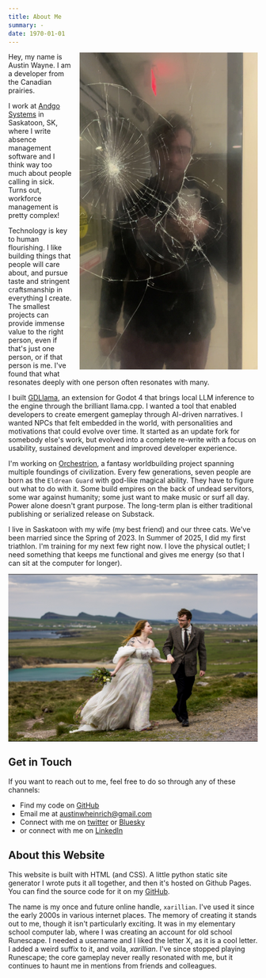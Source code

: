 ```yaml
---
title: About Me
summary: -
date: 1970-01-01
---
```

<style>
.about-photo {
  float: right;
  max-width: 360px;
  margin-left: 1rem;
  margin-bottom: 1rem;
}
.about-photo-2 {
    float: none;
    display: block;
    margin: 0 auto 1rem;
    max-width: 100%;
}
@media (max-width: 768px) {
  .about-photo {
    float: none;
    display: block;
    margin: 0 auto 1rem;
    max-width: 75%;
  }
}

</style>

<div>
  <img
    src='/images/about-me/austin3.webp'
    alt="a selfie of me in the reflection a broken mcdonald's kiosk"
    class="about-photo"
  />
</div>

Hey, my name is Austin Wayne. I am a developer from the Canadian prairies.

I work at <a href="https://andgosystems.com/">Andgo Systems</a> in Saskatoon, SK, where I write absence management software and I think way too much about people calling in sick. Turns out, workforce management is pretty complex!

Technology is key to human flourishing. I like building things that people will care about, and pursue taste and stringent craftsmanship in everything I create. The smallest projects can provide immense value to the right person, even if that's just one person, or if that person is me. I've found that what resonates deeply with one person often resonates with many.

I built <a href="https://github.com/xarillian/GDLlama">GDLlama</a>, an extension for Godot 4 that brings local LLM inference to the engine through the brilliant llama.cpp. I wanted a tool that enabled developers to create emergent gameplay through AI-driven narratives. I wanted NPCs that felt embedded in the world, with personalities and motivations that could evolve over time. It started as an update fork for somebody else's work, but evolved into a complete re-write with a focus on usability, sustained development and improved developer experience.

I'm working on <a href="/tags/orchestrion">Orchestrion</a>, a fantasy worldbuilding project spanning multiple foundings of civilization. Every few generations, seven people are born as the <code>Eldrean Guard</code> with god-like magical ability. They have to figure out what to do with it. Some build empires on the back of undead servitors, some war against humanity; some just want to make music or surf all day.
Power alone doesn't grant purpose. The long-term plan is either traditional publishing or serialized release on Substack.

I live in Saskatoon with my wife (my best friend) and our three cats. We've been married since the Spring of 2023. In Summer of 2025, I did my first triathlon. I'm training for my next few right now. I love the physical outlet; I need something that keeps me functional and gives me energy (so that I can sit at the computer for longer).

<div>
  <img
    src='/images/about-me/austin-erika.webp'
    alt="a photo of me and my beautiful wife Erika on our wedding day"
    class="about-photo-2"
  />
</div>

## Get in Touch
If you want to reach out to me, feel free to do so through any of these channels:
- Find my code on <a href="https://github.com/xarillian/">GitHub</a>
- Email me at <a href="mailto:austinwheinrich@gmail.com">austinwheinrich@gmail.com</a>
- Connect with me on <a href="https://x.com/xari1lian/">twitter</a> or <a href="https://bsky.app/profile/xarillian.bsky.social">Bluesky</a>
- or connect with me on <a href="https://www.linkedin.com/in/austin-heinrich/">LinkedIn</a>

## About this Website
This website is built with HTML (and CSS). A little python static site generator I wrote puts it all together, and then it's hosted on Github Pages. You can find the source code for it on my <a href="https://github.com/xarillian/xarillian.com/">GitHub</a>.

The name is my once and future online handle, <code>xarillian</code>. I've used it since the early 2000s in various internet places. The memory of creating it stands out to me, though it isn't particularly exciting. It was in my elementary school computer lab, where I was creating an account for old school Runescape. I needed a username and I liked the letter X, as it is a cool letter. I added a weird suffix to it, and voila, <i>xarillian</i>. I've since stopped playing Runescape; the core gameplay never really resonated with me, but it continues to haunt me in mentions from friends and colleagues.
